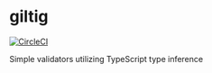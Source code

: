 # giltig

[![CircleCI](https://circleci.com/gh/maxdavidson/giltig.svg?style=svg)](https://circleci.com/gh/maxdavidson/giltig)


Simple validators utilizing TypeScript type inference
